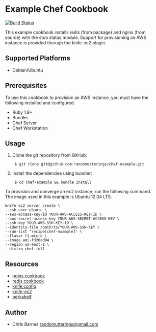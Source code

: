 Example Chef Cookbook
================
[![Build Status](https://travis-ci.org/randomutterings/chef-example.svg?branch=master)](http://travis-ci.org/randomutterings/chef-example)

This example cookbook installs redis (from package) and nginx (from source) with the stub status module.  Support for provisioning an AWS instance is provided thorugh the knife-ec2 plugin.


Supported Platforms
-------------------
- Debian/Ubuntu

Prerequisites
-------------
To use this cookbook to provision an AWS instance, you must have the following installed and configured.

- Ruby 1.9+
- Bundler
- Chef Server
- Chef Workstation


Usage
-----
1. Clone the git repository from GitHub:

        $ git clone git@github.com:randomutterings/chef-example.git

2. Install the dependencies using bundler:

        $ cd chef-example && bundle install

To provision and converge an ec2 instance, run the following command.  The image used in this example is Ubuntu 12.04 LTS.

    knife ec2 server create \
    --ssh-user ubuntu \
    --aws-access-key-id YOUR-AWS-ACCESS-KEY-ID \
    --aws-secret-access-key YOUR-AWS-SECRET-ACCESS-KEY \
    --ssh-key YOUR-AWS-SSH-KEY-ID \
    --identity-file /path/to/YOUR-AWS-SSH-KEY \
    --run-list "recipe[chef-example]" \
    --flavor t1.micro \
    --image ami-fd20ad94 \
    --region us-east-1 \
    --distro chef-full


Resources
---------
- [nginx cookbook](https://github.com/opscode-cookbooks/nginx)
- [redis cookbook](http://community.opscode.com/cookbooks/redis)
- [knife config](http://docs.opscode.com/config_rb_knife.html)
- [knife-ec2](http://docs.opscode.com/plugin_knife_ec2.html)
- [berkshelf](http://berkshelf.com)

Author
------
- Chris Barnes <randomutterings@gmail.com>
